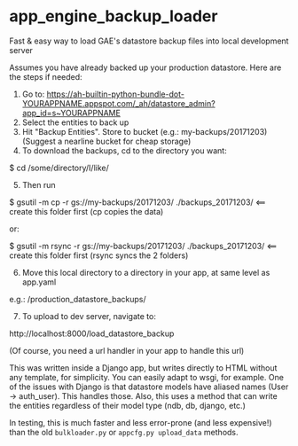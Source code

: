 # app_engine_backup_loader
Fast &amp; easy way to load GAE's datastore backup files into local development server

Assumes you have already backed up your production datastore.  Here are the steps if needed:

1) Go to: https://ah-builtin-python-bundle-dot-YOURAPPNAME.appspot.com/_ah/datastore_admin?app_id=s~YOURAPPNAME
2) Select the entities to back up
3) Hit "Backup Entities".  Store to bucket (e.g.: my-backups/20171203) (Suggest a nearline bucket for cheap storage)
4) To download the backups, cd to the directory you want: 

$ cd /some/directory/I/like/

5) Then run  

$ gsutil -m cp -r gs://my-backups/20171203/ ./backups_20171203/ <== create this folder first (cp copies the data)

or:

$ gsutil  -m rsync -r gs://my-backups/20171203/ ./backups_20171203/ <== create this folder first (rsync syncs the 2 folders)

6) Move this local directory to a directory in your app, at same level as app.yaml

e.g.: /production_datastore_backups/

7) To upload to dev server, navigate to:

http://localhost:8000/load_datastore_backup

(Of course, you need a url handler in your app to handle this url)

This was written inside a Django app, but writes directly to HTML without any template, for simplicity.  You can easily adapt to wsgi, for example.  One of the issues with Django is that datastore models have aliased names (User -> auth_user).  This handles those.  Also, this uses a method that can write the entities regardless of their model type (ndb, db, django, etc.)

In testing, this is much faster and less error-prone (and less expensive!) than the old `bulkloader.py` or `appcfg.py upload_data` methods.
